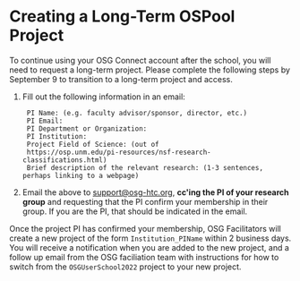 # Creating a Long-Term OSPool Project

To continue using your OSG  Connect account after the school, you will 
need to request a long-term project. Please complete the following 
steps by September 9 to transition to a long-term project and access. 

1. Fill out the following information in an email: 

		PI Name: (e.g. faculty advisor/sponsor, director, etc.)
		PI Email: 
		PI Department or Organization: 
		PI Institution: 
		Project Field of Science: (out of 
		https://osp.unm.edu/pi-resources/nsf-research-classifications.html)
		Brief description of the relevant research: (1-3 sentences, perhaps linking to a webpage)  
		
1. Email the above to support@osg-htc.org, **cc'ing the PI of your research group** and 
requesting that the PI confirm your membership in their group. If you are the PI, that should be indicated in 
the email. 

Once the project PI has confirmed your membership, OSG Facilitators will create a new 
project of the form `Institution_PIName` within 2 business days. You will receive
a notification when you are added to the new project, and a follow up email from 
the OSG faciliation team with instructions for how to switch from the `OSGUserSchool2022` project 
to your new project. 
